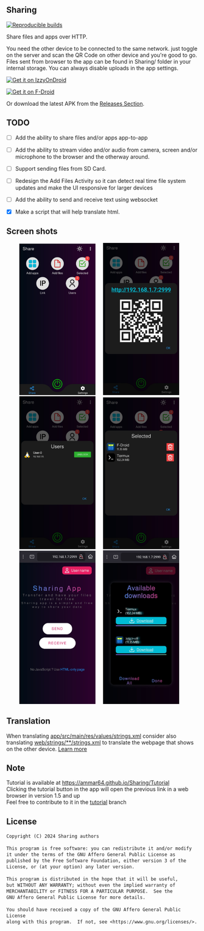 Sharing
-------
[![Reproducible builds](https://github.com/Ammar64/Sharing/actions/workflows/rb-verify.yml/badge.svg)](https://github.com/Ammar64/Sharing/actions/workflows/rb-verify.yml/)

Share files and apps over HTTP.

You need the other device to be connected to the same network. just toggle on the server and scan the QR Code on other device and you're good to go.
Files sent from browser to the app can be found in Sharing/ folder in your internal storage.
You can always disable uploads in the app settings. 

[<img src="https://gitlab.com/IzzyOnDroid/repo/-/raw/master/assets/IzzyOnDroid.png"
alt="Get it on IzzyOnDroid"
height="80">](https://apt.izzysoft.de/fdroid/index/apk/com.ammar.sharing)

[<img src="https://fdroid.gitlab.io/artwork/badge/get-it-on.png"
     alt="Get it on F-Droid"
     height="80">](https://f-droid.org/packages/com.ammar.sharing/)

Or download the latest APK from the [Releases Section](https://github.com/Ammar64/Sharing/releases/latest).

TODO
-----------------
- [ ] Add the ability to share files and/or apps app-to-app
- [ ] Add the ability to stream video and/or audio from camera, screen and/or microphone to the browser and the otherway around.
- [ ] Support sending files from SD Card.
- [ ] Redesign the Add Files Activity so it can detect real time file system updates and make the UI responsive for larger devices
- [ ] Add the ability to send and receive text using websocket
- [x] Make a script that will help translate html.


Screen shots
-----------------

<p align="center" class="scroll" >
     <img width="200px" src="https://github.com/Ammar64/Sharing/blob/master/fastlane/metadata/android/en-US/images/phoneScreenshots/0.jpg" alt="App screen shot">
     &nbsp;&nbsp;&nbsp;
     <img width="200px" src="https://github.com/Ammar64/Sharing/blob/master/fastlane/metadata/android/en-US/images/phoneScreenshots/1.jpg" alt="App screen shot">
     &nbsp;&nbsp;&nbsp;
     <img width="200px" src="https://github.com/Ammar64/Sharing/blob/master/fastlane/metadata/android/en-US/images/phoneScreenshots/2.jpg" alt="App screen shot">
     &nbsp;&nbsp;&nbsp;
     <img width="200px" src="https://github.com/Ammar64/Sharing/blob/master/fastlane/metadata/android/en-US/images/phoneScreenshots/3.jpg" alt="App screen shot">
     &nbsp;&nbsp;&nbsp;
     <img width="200px" src="https://github.com/Ammar64/Sharing/blob/master/fastlane/metadata/android/en-US/images/phoneScreenshots/4.jpg" alt="App screen shot">
     &nbsp;&nbsp;&nbsp;
     <img width="200px" src="https://github.com/Ammar64/Sharing/blob/master/fastlane/metadata/android/en-US/images/phoneScreenshots/5.jpg" alt="App screen shot">
     &nbsp;&nbsp;&nbsp;
</p>

Translation
----------------
When translating [app/src/main/res/values/strings.xml](app/src/main/res/values/strings.xml) consider also translating [web/strings/**/strings.xml](web/strings/en/strings.xml) to translate the webpage that shows on the other device.
[Learn more](web/README.md)

Note
----------------
Tutorial is available at https://ammar64.github.io/Sharing/Tutorial <br>
Clicking the tutorial button in the app will open the previous link in a web browser in version 1.5 and up<br>
Feel free to contribute to it in the [tutorial](https://github.com/Ammar64/Sharing/tree/tutorial) branch<br>

License
-------------
    Copyright (C) 2024 Sharing authors

    This program is free software: you can redistribute it and/or modify
    it under the terms of the GNU Affero General Public License as
    published by the Free Software Foundation, either version 3 of the
    License, or (at your option) any later version.

    This program is distributed in the hope that it will be useful,
    but WITHOUT ANY WARRANTY; without even the implied warranty of
    MERCHANTABILITY or FITNESS FOR A PARTICULAR PURPOSE.  See the
    GNU Affero General Public License for more details.

    You should have received a copy of the GNU Affero General Public License
    along with this program.  If not, see <https://www.gnu.org/licenses/>.

